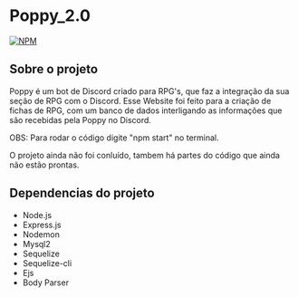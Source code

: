 # Poppy_2.0
[![NPM](https://img.shields.io/npm/l/react)](https://github.com/Condelfbm/Poppy_2.0/blob/master/LICENSE)

## Sobre o projeto

Poppy é um bot de Discord criado para RPG's, que faz a integração da sua seção de RPG com o Discord.
Esse Website foi feito para a criação de fichas de RPG, com um banco de dados interligando as informações que são recebidas
pela Poppy no Discord.

OBS: Para rodar o código digite "npm start" no terminal.

O projeto ainda não foi conluído, tambem há partes do código que ainda não estão prontas.

## Dependencias do projeto
- Node.js
- Express.js
- Nodemon
- Mysql2
- Sequelize
- Sequelize-cli
- Ejs
- Body Parser
